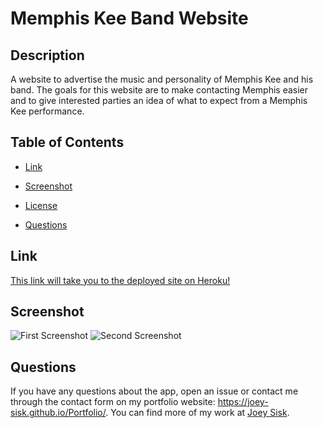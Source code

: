 # Memphis Kee Band Website
<!--- [![License: MIT](https://img.shields.io/badge/License-MIT-yellow.svg)](https://opensource.org/licenses/MIT) -->

## Description

A website to advertise the music and personality of Memphis Kee and his band. The goals for this website are to make contacting Memphis easier and to give interested parties an idea of what to expect from a Memphis Kee performance.

## Table of Contents

* [Link](#Link)

* [Screenshot](#Screenshot)

* [License](#license)

* [Questions](#questions)

## Link

[This link will take you to the deployed site on Heroku!](http://memphis-kee.herokuapp.com//)

## Screenshot

![First Screenshot](./screenshots/screenshot1.png)
![Second Screenshot](./screenshots/screenshot2.png)

<!---
## License

- MIT

- https://opensource.org/licenses/MIT -->

## Questions

If you have any questions about the app, open an issue or contact me through the contact form on my portfolio website: https://joey-sisk.github.io/Portfolio/. You can find more of my work at [Joey Sisk](github.com/joey-sisk).
